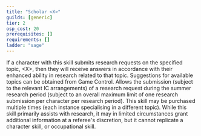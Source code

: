 ```yaml
---
title: "Scholar <X>"
guilds: [generic]
tier: 2
osp_cost: 20
prerequisites: []
requirements: []
ladder: "sage"
---
```

If a character with this skill submits research requests on the specified topic, \<X>, then they will receive answers in accordance with their enhanced ability in research related to that topic. Suggestions for available topics can be obtained from Game Control. Allows the submission (subject to the relevant IC arrangements) of a research request during the summer research period (subject to an overall maximum limit of one research submission per character per research period). This skill may be purchased multiple times (each instance specialising in a different topic). While this skill primarily assists with research, it may in limited circumstances grant additional information at a referee's discretion, but it cannot replicate a character skill, or occupational skill.